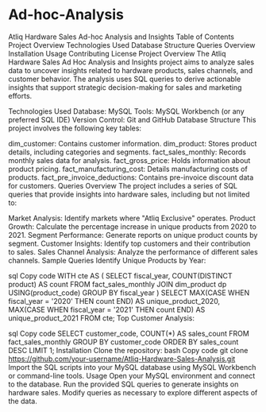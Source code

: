 # Ad-hoc-Analysis
Atliq Hardware Sales Ad-hoc Analysis and Insights
Table of Contents
Project Overview
Technologies Used
Database Structure
Queries Overview
Installation
Usage
Contributing
License
Project Overview
The Atliq Hardware Sales Ad Hoc Analysis and Insights project aims to analyze sales data to uncover insights related to hardware products, sales channels, and customer behavior. The analysis uses SQL queries to derive actionable insights that support strategic decision-making for sales and marketing efforts.

Technologies Used
Database: MySQL
Tools: MySQL Workbench (or any preferred SQL IDE)
Version Control: Git and GitHub
Database Structure
This project involves the following key tables:

dim_customer: Contains customer information.
dim_product: Stores product details, including categories and segments.
fact_sales_monthly: Records monthly sales data for analysis.
fact_gross_price: Holds information about product pricing.
fact_manufacturing_cost: Details manufacturing costs of products.
fact_pre_invoice_deductions: Contains pre-invoice discount data for customers.
Queries Overview
The project includes a series of SQL queries that provide insights into hardware sales, including but not limited to:

Market Analysis: Identify markets where "Atliq Exclusive" operates.
Product Growth: Calculate the percentage increase in unique products from 2020 to 2021.
Segment Performance: Generate reports on unique product counts by segment.
Customer Insights: Identify top customers and their contribution to sales.
Sales Channel Analysis: Analyze the performance of different sales channels.
Sample Queries
Identify Unique Products by Year:

sql
Copy code
WITH cte AS (
    SELECT fiscal_year, COUNT(DISTINCT product) AS count 
    FROM fact_sales_monthly 
    JOIN dim_product dp USING(product_code) 
    GROUP BY fiscal_year
)
SELECT 
    MAX(CASE WHEN fiscal_year = '2020' THEN count END) AS unique_product_2020,
    MAX(CASE WHEN fiscal_year = '2021' THEN count END) AS unique_product_2021
FROM cte;
Top Customer Analysis:

sql
Copy code
SELECT customer_code, COUNT(*) AS sales_count
FROM fact_sales_monthly
GROUP BY customer_code
ORDER BY sales_count DESC
LIMIT 1;
Installation
Clone the repository:
bash
Copy code
git clone https://github.com/your-username/Atliq-Hardware-Sales-Analysis.git
Import the SQL scripts into your MySQL database using MySQL Workbench or command-line tools.
Usage
Open your MySQL environment and connect to the database.
Run the provided SQL queries to generate insights on hardware sales.
Modify queries as necessary to explore different aspects of the data.
